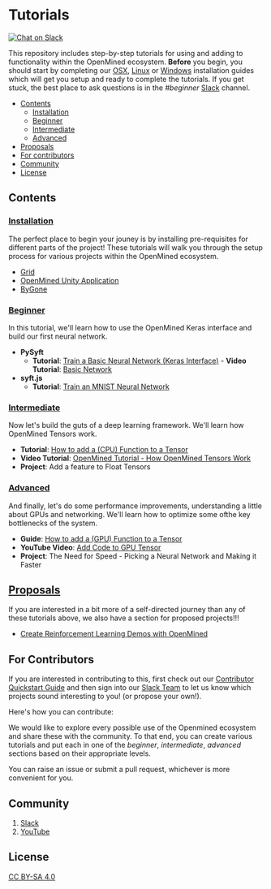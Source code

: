 # Tutorials
[![Chat on Slack](https://img.shields.io/badge/chat-on%20slack-7A5979.svg)](https://openmined.slack.com/messages/beginner)

This repository includes step-by-step tutorials for using and adding to functionality within the OpenMined ecosystem. **Before** you begin, you should start by completing our [OSX](https://github.com/OpenMined/tutorials/blob/master/installation/OpenMined/OSX.markdown), [Linux](https://github.com/OpenMined/tutorials/blob/master/installation/OpenMined/ubuntu.markdown) or [Windows](https://github.com/OpenMined/tutorials/blob/master/installation/OpenMined/Windows.markdown) installation guides which will get you setup and ready to complete the tutorials. If you get stuck, the best place to ask questions is in the *#beginner* [Slack](https://openmined.slack.com/) channel.

<!-- TOC depthFrom:2 -->

- [Contents](#contents)
    - [Installation](#Installation)
    - [Beginner](#Beginner)
    - [Intermediate](#Intermediate)
    - [Advanced](#Advanced)
- [Proposals](#Proposals)
- [For contributors](#For-Contributors)
- [Community](#Community)
- [License](#License)


## Contents

### [Installation](https://github.com/OpenMined/tutorials/tree/master/installation)

The perfect place to begin your jouney is by installing pre-requisites for different parts of the project! These tutorials will walk you through the setup process for various projects within the OpenMined ecosystem.

- [Grid](https://github.com/OpenMined/tutorials/tree/master/installation/grid)
- [OpenMined Unity Application](https://github.com/OpenMined/tutorials/tree/master/installation/OpenMined)
- [ByGone](https://github.com/OpenMined/tutorials/tree/master/installation/Bygone)

### [Beginner](https://github.com/OpenMined/tutorials/tree/master/beginner)
In this tutorial, we'll learn how to use the OpenMined Keras interface and build our first neural network.

- **PySyft**
    - **Tutorial**: [Train a Basic Neural Network (Keras Interface)](https://github.com/OpenMined/tutorials/blob/master/beginner/Keras%20Neural%20Net.ipynb) - **Video Tutorial**: [Basic Network](https://youtu.be/Zq4onPm-h2I)
- **syft.js**
    - **Tutorial**: [Train an MNIST Neural Network](https://github.com/OpenMined/tutorials/tree/master/beginner/Syft.js/getting-started-mnist-model)

### [Intermediate]()
Now let's build the guts of a deep learning framework. We'll learn how OpenMined Tensors work.

- **Tutorial**: [How to add a (CPU) Function to a Tensor](https://github.com/OpenMined/tutorials/blob/master/intermediate/adding-a-new-tensor.markdown)
- **Video Tutorial**: [OpenMined Tutorial - How OpenMined Tensors Work](https://youtu.be/up0BcCN0aDs)
- **Project**: Add a feature to Float Tensors

### [Advanced]()
And finally, let's do some performance improvements, understanding a little about GPUs and networking. We'll learn how to optimize some ofthe key bottlenecks of the system.

- **Guide**: [How to add a (GPU) Function to a Tensor](https://github.com/OpenMined/tutorials/blob/master/advanced/gpu_functionality.markdown)
- **YouTube Video**: [Add Code to GPU Tensor](https://youtu.be/g9UaQktlp5A)
- **Project**: The Need for Speed - Picking a Neural Network and Making it Faster

## [Proposals](https://github.com/OpenMined/tutorials/tree/master/proposals)

If you are interested in a bit more of a self-directed journey than any of these tutorials above, we also have a section for proposed projects!!! 

- [Create Reinforcement Learning Demos with OpenMined](https://github.com/OpenMined/tutorials/blob/master/proposals/create-reinforcement-learning-demos.markdown)

## For Contributors

If you are interested in contributing to this, first check out our [Contributor Quickstart Guide](https://github.com/OpenMined/Docs/blob/master/contributing/quickstart.md) and then sign into our [Slack Team](https://openmined.slack.com/) to let us know which projects sound interesting to you! (or propose your own!).

Here's how you can contribute:

We would like to explore every possible use of the Openmined ecosystem and share these with the community. To that end, you can create various tutorials and put each in one of the _beginner_, _intermediate_, _advanced_  sections based on their appropriate levels.

You can raise an issue or submit a pull request, whichever is more convenient for you.

## Community

1. [Slack](https://openmined.slack.com/)
2. [YouTube](https://www.youtube.com/channel/UCzoUqDE_OzYo6lGXtsEbOxQ)

## License

[CC BY-SA 4.0](https://creativecommons.org/licenses/by-sa/4.0/)
